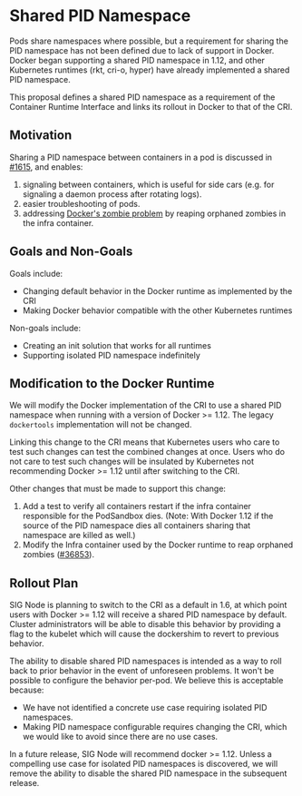 # Shared PID Namespace

Pods share namespaces where possible, but a requirement for sharing the PID
namespace has not been defined due to lack of support in Docker. Docker began
supporting a shared PID namespace in 1.12, and other Kubernetes runtimes (rkt,
cri-o, hyper) have already implemented a shared PID namespace.

This proposal defines a shared PID namespace as a requirement of the Container
Runtime Interface and links its rollout in Docker to that of the CRI.

## Motivation

Sharing a PID namespace between containers in a pod is discussed in
[#1615](https://issues.k8s.io/1615), and enables:

  1. signaling between containers, which is useful for side cars (e.g. for
     signaling a daemon process after rotating logs).
  2. easier troubleshooting of pods.
  3. addressing [Docker's zombie problem][1] by reaping orphaned zombies in the
     infra container.

## Goals and Non-Goals

Goals include:
  - Changing default behavior in the Docker runtime as implemented by the CRI
  - Making Docker behavior compatible with the other Kubernetes runtimes

Non-goals include:
  - Creating an init solution that works for all runtimes
  - Supporting isolated PID namespace indefinitely

## Modification to the Docker Runtime

We will modify the Docker implementation of the CRI to use a shared PID
namespace when running with a version of Docker >= 1.12. The legacy
`dockertools` implementation will not be changed.

Linking this change to the CRI means that Kubernetes users who care to test such
changes can test the combined changes at once. Users who do not care to test
such changes will be insulated by Kubernetes not recommending Docker >= 1.12
until after switching to the CRI.

Other changes that must be made to support this change:

1. Add a test to verify all containers restart if the infra container
   responsible for the PodSandbox dies. (Note: With Docker 1.12 if the source
   of the PID namespace dies all containers sharing that namespace are killed
   as well.)
2. Modify the Infra container used by the Docker runtime to reap orphaned
   zombies ([#36853](https://pr.k8s.io/36853)).

## Rollout Plan

SIG Node is planning to switch to the CRI as a default in 1.6, at which point
users with Docker >= 1.12 will receive a shared PID namespace by default.
Cluster administrators will be able to disable this behavior by providing a flag
to the kubelet which will cause the dockershim to revert to previous behavior.

The ability to disable shared PID namespaces is intended as a way to roll back
to prior behavior in the event of unforeseen problems. It won't be possible to
configure the behavior per-pod. We believe this is acceptable because:

* We have not identified a concrete use case requiring isolated PID namespaces.
* Making PID namespace configurable requires changing the CRI, which we would
  like to avoid since there are no use cases.

In a future release, SIG Node will recommend docker >= 1.12. Unless a compelling
use case for isolated PID namespaces is discovered, we will remove the ability
to disable the shared PID namespace in the subsequent release.


[1]: https://blog.phusion.nl/2015/01/20/docker-and-the-pid-1-zombie-reaping-problem/
